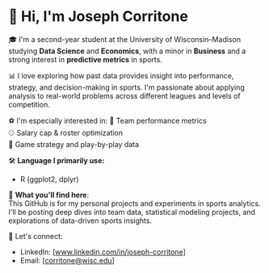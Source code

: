 # 👋 Hi, I'm Joseph Corritone

🎓 I'm a second-year student at the University of Wisconsin–Madison studying **Data Science** and **Economics**, with a minor in **Business** and a strong interest in **predictive metrics** in sports.

📊 I love exploring how past data provides insight into performance, strategy, and decision-making in sports. I'm passionate about applying analysis to real-world problems across different leagues and levels of competition.

⚽ I'm especially interested in:
🏀 Team performance metrics  
⚾ Salary cap & roster optimization  
🏈 Game strategy and play-by-play data  

🛠️ **Language I primarily use:**
- R (ggplot2, dplyr)

📁 **What you'll find here**:  
This GitHub is for my personal projects and experiments in sports analytics. I'll be posting deep dives into team data, statistical modeling projects, and explorations of data-driven sports insights.

🔗 Let's connect:
- LinkedIn: [www.linkedin.com/in/joseph-corritone]
- Email: [corritone@wisc.edu]
